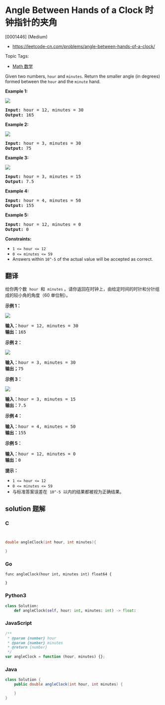 # Angle Between Hands of a Clock 时钟指针的夹角

[0001446] (Medium)

- https://leetcode-cn.com/problems/angle-between-hands-of-a-clock/

Topic Tags:

- [Math 数学](https://leetcode-cn.com/tag/math/)

Given two numbers, `hour` and `minutes`. Return the smaller angle (in degrees) formed between the `hour` and the `minute` hand.

**Example 1:**

![](https://assets.leetcode.com/uploads/2019/12/26/sample_1_1673.png)

<pre><strong>Input:</strong> hour = 12, minutes = 30
<strong>Output:</strong> 165
</pre>

**Example 2:**

![](https://assets.leetcode.com/uploads/2019/12/26/sample_2_1673.png)

<pre><strong>Input:</strong> hour = 3, minutes = 30
<strong>Output:</strong> 75
</pre>

**Example 3:**

**![](https://assets.leetcode.com/uploads/2019/12/26/sample_3_1673.png)**

<pre><strong>Input:</strong> hour = 3, minutes = 15
<strong>Output:</strong> 7.5
</pre>

**Example 4:**

<pre><strong>Input:</strong> hour = 4, minutes = 50
<strong>Output:</strong> 155
</pre>

**Example 5:**

<pre><strong>Input:</strong> hour = 12, minutes = 0
<strong>Output:</strong> 0
</pre>

**Constraints:**

- `1 <= hour <= 12`
- `0 <= minutes <= 59`
- Answers within `10^-5` of the actual value will be accepted as correct.

## 翻译

给你两个数  `hour`  和  `minutes` 。请你返回在时钟上，由给定时间的时针和分针组成的较小角的角度（60 单位制）。

**示例 1：**

![](https://assets.leetcode-cn.com/aliyun-lc-upload/uploads/2020/02/08/sample_1_1673.png)

<pre><strong>输入：</strong>hour = 12, minutes = 30
<strong>输出：</strong>165
</pre>

**示例 2：**

![](https://assets.leetcode-cn.com/aliyun-lc-upload/uploads/2020/02/08/sample_2_1673.png)

<pre><strong>输入：</strong>hour = 3, minutes = 30
<strong>输出；</strong>75
</pre>

**示例 3：**

**![](https://assets.leetcode-cn.com/aliyun-lc-upload/uploads/2020/02/08/sample_3_1673.png)**

<pre><strong>输入：</strong>hour = 3, minutes = 15
<strong>输出：</strong>7.5
</pre>

**示例 4：**

<pre><strong>输入：</strong>hour = 4, minutes = 50
<strong>输出：</strong>155
</pre>

**示例 5：**

<pre><strong>输入：</strong>hour = 12, minutes = 0
<strong>输出：</strong>0
</pre>

**提示：**

- `1 <= hour <= 12`
- `0 <= minutes <= 59`
- 与标准答案误差在  `10^-5`  以内的结果都被视为正确结果。

## solution 题解

### C

```c


double angleClock(int hour, int minutes){

}


```

### Go

```golang
func angleClock(hour int, minutes int) float64 {

}
```

### Python3

```python
class Solution:
    def angleClock(self, hour: int, minutes: int) -> float:

```

### JavaScript

```javascript
/**
 * @param {number} hour
 * @param {number} minutes
 * @return {number}
 */
var angleClock = function (hour, minutes) {};
```

### Java

```java
class Solution {
    public double angleClock(int hour, int minutes) {

    }
}
```
